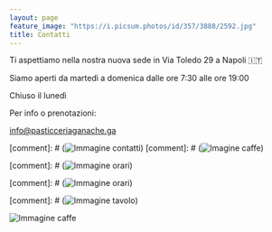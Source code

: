 ```yaml
---
layout: page
feature_image: "https://i.picsum.photos/id/357/3888/2592.jpg"
title: Contatti
---
```


Ti aspettiamo nella nostra nuova sede in Via Toledo 29 a Napoli 🇮🇹


Siamo aperti da martedì a domenica dalle ore 7:30 alle ore 19:00

Chiuso il lunedì

Per info o prenotazioni:

info@pasticceriaganache.ga

[comment]: # (![Immagine contatti](https://i.picsum.photos/id/4/5616/3744.jpg))
[comment]: # (![Imagine caffe](https://i.picsum.photos/id/63/5422/3050.jpg))

[comment]: # (![Immagine orari](https://i.picsum.photos/id/357/3888/2592.jpg))


[comment]: # (![Immagine orari](https://i.picsum.photos/id/357/3888/2592.jpg))


[comment]: # (![Immagine tavolo](https://i.picsum.photos/id/163/2000/1333.jpg))


![Immagine caffe](https://i.picsum.photos/id/63/5422/3050.jpg)
